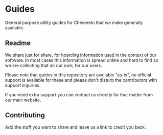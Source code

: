 # Guides

General purpose utility guides for Chevereto that we make generally available.

## Readme

We share just for share, for hoarding information used in the context of our software. In most cases this information is spread online and hard to find so we are collecting that on our own, for our users.

Please note that guides in this repository are available "as-is", no official support is available for these and please don't disturb the contributors with support inquiries.

If you need extra support you can contact us directly for that matter from our main website.

## Contributing

Add the stuff you want to share and leave us a link to credit you back.
